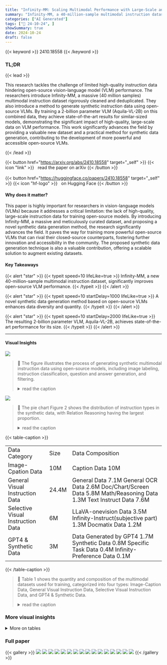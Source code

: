 ```yaml
---
title: "Infinity-MM: Scaling Multimodal Performance with Large-Scale and High-Quality Instruction Data"
summary: "Infinity-MM, a 40-million-sample multimodal instruction dataset, boosts open-source VLM performance to state-of-the-art levels by combining real-world and synthetic data."
categories: ["AI Generated"]
tags: ["🔖 24-10-24", ]
showSummary: true
date: 2024-10-24
draft: false
---
```


{{< keyword >}} 2410.18558 {{< /keyword >}}

### TL;DR


{{< lead >}}

This research tackles the challenge of limited high-quality instruction data hindering open-source vision-language model (VLM) performance.  The researchers introduce Infinity-MM, a massive (40 million samples) multimodal instruction dataset rigorously cleaned and deduplicated.  They also introduce a method to generate synthetic instruction data using open-source VLMs. By training a 2-billion parameter VLM (Aquila-VL-2B) on this combined data, they achieve state-of-the-art results for similar-sized models, demonstrating the significant impact of high-quality, large-scale data on VLM performance. This work significantly advances the field by providing a valuable new dataset and a practical method for synthetic data generation, contributing to the development of more powerful and accessible open-source VLMs.

{{< /lead >}}


{{< button href="https://arxiv.org/abs/2410.18558" target="_self" >}}
{{< icon "link" >}} &nbsp; read the paper on arXiv
{{< /button >}}
<br><br>
{{< button href="https://huggingface.co/papers/2410.18558" target="_self" >}}
{{< icon "hf-logo" >}} &nbsp; on Hugging Face
{{< /button >}}

#### Why does it matter?
This paper is highly important for researchers in vision-language models (VLMs) because it addresses a critical limitation: the lack of high-quality, large-scale instruction data for training open-source models. By introducing Infinity-MM, a massive and meticulously curated dataset, and proposing a novel synthetic data generation method, the research significantly advances the field. It paves the way for training more powerful open-source VLMs that can rival their closed-source counterparts, fostering further innovation and accessibility in the community.  The proposed synthetic data generation technique is also a valuable contribution, offering a scalable solution to augment existing datasets.
#### Key Takeaways

{{< alert "star" >}}
{{< typeit speed=10 lifeLike=true >}} Infinity-MM, a new 40-million-sample multimodal instruction dataset, significantly improves open-source VLM performance. {{< /typeit >}}
{{< /alert >}}

{{< alert "star" >}}
{{< typeit speed=10 startDelay=1000 lifeLike=true >}} A novel synthetic data generation method based on open-source VLMs enhances data diversity and quantity. {{< /typeit >}}
{{< /alert >}}

{{< alert "star" >}}
{{< typeit speed=10 startDelay=2000 lifeLike=true >}} The resulting 2-billion parameter VLM, Aquila-VL-2B, achieves state-of-the-art performance for its size. {{< /typeit >}}
{{< /alert >}}

------
#### Visual Insights



![](https://ai-paper-reviewer.com/2410.18558/figures_4_0.png)

> 🔼 The figure illustrates the process of generating synthetic multimodal instruction data using open-source models, including image labeling, instruction classification, question and answer generation, and filtering.
> <details>
> <summary>read the caption</summary>
> Figure 1: Illustration of synthetic data generation method.
> </details>





![](https://ai-paper-reviewer.com/2410.18558/charts_4_0.png)

> 🔼 The pie chart Figure 2 shows the distribution of instruction types in the synthetic data, with Relation Reasoning having the largest proportion.
> <details>
> <summary>read the caption</summary>
> Figure 2: The distribution of instruction types of the synthetic data.
> </details>





{{< table-caption >}}
<table id='0' style='font-size:18px'><tr><td>Data Category</td><td>Size</td><td>Data Composition</td></tr><tr><td>Image-Cpation Data</td><td>10M</td><td>Caption Data 10M</td></tr><tr><td>General Visual Instruction Data</td><td>24.4M</td><td>General Data 7.1M General OCR Data 2.6M Doc/Chart/Screen Data 5.8M Math/Reasoning Data 1.3M Text Instruct Data 7.6M</td></tr><tr><td>Selective Visual Instruction Data</td><td>6M</td><td>LLaVA-onevision Data 3.5M Infinity-Instruct(subjective part) 1.3M Docmatix Data 1.2M</td></tr><tr><td>GPT4 & Synthetic Data</td><td>3M</td><td>Data Generated by GPT4 1.7M Synthetic Data 0.8M Specific Task Data 0.4M Infinity-Preference Data 0.1M</td></tr></table>{{< /table-caption >}}

> 🔼 Table 1 shows the quantity and composition of the multimodal datasets used for training, categorized into four types: Image-Caption Data, General Visual Instruction Data, Selective Visual Instruction Data, and GPT4 & Synthetic Data.
> <details>
> <summary>read the caption</summary>
> Table 1: The quantity and composition of the training data.
> </details>



### More visual insights




<details>
<summary>More on tables
</summary>


{{< table-caption >}}
<table id='0' style='font-size:14px'><tr><td rowspan="2" colspan="2"></td><td rowspan="2">Stage-1</td><td colspan="3">Stage-2</td><td rowspan="2">Stage-3</td><td rowspan="2">Stage-4</td></tr><tr><td>a</td><td>b</td><td>c</td></tr><tr><td>Vision</td><td>#tokens Resolution</td><td>729 384</td><td>Max 5x729 384x((1x1),..,(2x2)}</td><td>Max 6x729 384x {(1x1),...,(3x3)}</td><td>Max 7x729 384x{(1x1),...(4x4)}</td><td>Max 10x729 384x{(1x1),...,(6x6)}</td><td>Max 10x729 384x{(1x1),...(6x6)}</td></tr><tr><td>Data</td><td>Samples</td><td>10M</td><td>8.2M</td><td>8.2M</td><td>8.2M</td><td>6M</td><td>3M</td></tr><tr><td>Model</td><td>1.5B LLM Trainable</td><td>4.13M Projector</td><td>1.9B Full Model</td><td>1.9B Full Model</td><td>1.9B Full Model</td><td>1.9B Full Model</td><td>1.9B Full Model</td></tr><tr><td>Training</td><td>LR Batch Size Epoch</td><td>1.00E-03 512 1</td><td>1.00E-05 512 1</td><td>1.00E-05 512 1</td><td>1.00E-05 512 1</td><td>1.00E-05 512 1</td><td>1.00E-05 512 1</td></tr></table>{{< /table-caption >}}
> 🔼 The table details the training configurations of the Aquila-VL-2B model across four stages, specifying the number of tokens, resolution, number of samples, model size, learning rate, batch size and epochs for each stage.
> <details>
> <summary>read the caption</summary>
> Table 2: Configuration for training Aquila-VL-2B across various stages.
> </details>

{{< table-caption >}}
<table id='0' style='font-size:14px'><tr><td>Models</td><td>Params (B)</td><td>Average</td><td>MMBenchV1.1test</td><td>MMStar</td><td>MMMUval</td><td>MathVistatestmini</td><td>HallusionBench</td><td>AI2Dtest</td><td>OCRBench</td><td>MMVet</td></tr><tr><td>DeepSeek-VL-1.3B (Lu et al⌀, 2024)</td><td>2.0</td><td>39.6</td><td>63.8</td><td>39.9</td><td>33.8</td><td>29.8</td><td>27.6</td><td>51.5</td><td>413</td><td>29.2</td></tr><tr><td>MiniMonkey (Huang et al., 2024)</td><td>2.2</td><td>52.7</td><td>68.9</td><td>48.1</td><td>35.7</td><td>45.3</td><td>30.9</td><td>73.7</td><td>794</td><td>39.8</td></tr><tr><td>MiniCPM-V-2 (Yao et al., 2024)</td><td>2.8</td><td>47.9</td><td>65.8</td><td>39.1</td><td>38.2</td><td>39.8</td><td>36.1</td><td>62.9</td><td>605</td><td>41.0</td></tr><tr><td>PaliGemma-3B-mix-448 (Beyer* et al., 2024)</td><td>2.9</td><td>46.5</td><td>65.6</td><td>48.3</td><td>34.9</td><td>28.7</td><td>32.2</td><td>68.3</td><td>614</td><td>33.1</td></tr><tr><td>Phi-3-Vision (Abdin et al., 2024)</td><td>4.2</td><td>53.6</td><td>65.2</td><td>47.7</td><td>46.1</td><td>44.6</td><td>39.0</td><td>78.4</td><td>637</td><td>44.1</td></tr><tr><td>InternVL2-2B (Chen et al., 2024b)</td><td>2.1</td><td>53.9</td><td>69.6</td><td>49.8</td><td>36.3</td><td>46.0</td><td>38.0</td><td>74.1</td><td>781</td><td>39.7</td></tr><tr><td>H20VL-Mississippi-2B (Galib et al., 2024)</td><td>2.1</td><td>54.4</td><td>64.8</td><td>49.6</td><td>35.2</td><td>56.8</td><td>36.4</td><td>69.9</td><td>782</td><td>44.7</td></tr><tr><td>XinYuan-VL-2B (Cylingo, 2024)</td><td>2.1</td><td>56.1</td><td>75.4</td><td>51.9</td><td>43.6</td><td>47.1</td><td>36.0</td><td>74.2</td><td>782</td><td>42.7</td></tr><tr><td>Qwen2-VL-2B (Wang et al., 2024a)</td><td>2.1</td><td>57.2</td><td>72.7</td><td>47.8</td><td>41.7</td><td>47.9</td><td>41.5</td><td>74.6</td><td>810</td><td>50.7</td></tr><tr><td>Aquila-VL-2B</td><td>2.1</td><td>59.5</td><td>75.2</td><td>54.9</td><td>47.4</td><td>59.0</td><td>43.0</td><td>75.0</td><td>772</td><td>44.3</td></tr></table>{{< /table-caption >}}
> 🔼 Table 3 presents a performance comparison of Aquila-VL-2B against other state-of-the-art vision-language models across various benchmarks.
> <details>
> <summary>read the caption</summary>
> Table 3: Performance comparison between Aquila-VL-2B and other models. The results are cited from the official leaderboad of VLMEvalKit and Galib et al. (2024).
> </details>

{{< table-caption >}}
<table id='0' style='font-size:14px'><tr><td>Capability</td><td>Benchmark</td><td>MiniCPM-V-2</td><td>InternVL2-2B</td><td>XinYuan-VL-2B</td><td>Qwen2-VL-2B-Instruct</td><td>Aquila-VL-2B</td></tr><tr><td rowspan="11">GeneralVQA</td><td>MMBench-ENtest</td><td>69.4</td><td>73.4</td><td>78.9</td><td>74.9</td><td>78.8</td></tr><tr><td>MMBench-CNtest</td><td>65.9</td><td>70.9</td><td>76.1</td><td>73.9</td><td>76.4</td></tr><tr><td>MMBench_ V1.1test</td><td>65.2</td><td>69.7</td><td>75.4</td><td>72.7</td><td>75.2</td></tr><tr><td>MMT-Benchtest</td><td>54.5</td><td>53.3</td><td>57.2</td><td>54.8</td><td>58.2</td></tr><tr><td>RealWorldQA</td><td>55.4</td><td>57.3</td><td>63.9</td><td>62.6</td><td>63.9</td></tr><tr><td>HallusionBench</td><td>36.8</td><td>38.1</td><td>36.0</td><td>41.5</td><td>43.0</td></tr><tr><td>SEEDBench2plus</td><td>51.8</td><td>60.0</td><td>63.0</td><td>62.4</td><td>63.0</td></tr><tr><td>LLaVABench</td><td>66.1</td><td>64.8</td><td>42.4</td><td>52.5</td><td>68.4</td></tr><tr><td>MMStar</td><td>41.6</td><td>50.2</td><td>51.9</td><td>47.8</td><td>54.9</td></tr><tr><td>POPE</td><td>86.6</td><td>85.3</td><td>89.4</td><td>88.0</td><td>83.6</td></tr><tr><td>MMVet</td><td>44.0</td><td>41.1</td><td>42.7</td><td>50.7</td><td>44.3</td></tr><tr><td rowspan="6">Knowledge& Mathematical</td><td>MMMUval</td><td>39.6</td><td>34.9</td><td>43.6</td><td>41.9</td><td>47.4</td></tr><tr><td>ScienceQAtest</td><td>80.4</td><td>94.1</td><td>86.6</td><td>78.1</td><td>95.2</td></tr><tr><td>AI2Dtest</td><td>64.8</td><td>74.4</td><td>74.2</td><td>74.6</td><td>75.0</td></tr><tr><td>Math Vistatestmini</td><td>39.0</td><td>45.0</td><td>47.1</td><td>47.9</td><td>59.0</td></tr><tr><td>Math Versetestmini</td><td>19.8</td><td>24.7</td><td>22.2</td><td>21.0</td><td>26.2</td></tr><tr><td>Math Vision</td><td>15.4</td><td>12.6</td><td>16.3</td><td>17.5</td><td>18.4</td></tr><tr><td rowspan="7">Text-rich</td><td>DocVQAtest</td><td>71.0</td><td>86.9</td><td>87.6</td><td>89.9</td><td>85.0</td></tr><tr><td>InfoVQAtest</td><td>40.0</td><td>59.5</td><td>59.1</td><td>65.4</td><td>58.3</td></tr><tr><td>ChartQAtest</td><td>59.6</td><td>71.4</td><td>57.1</td><td>73.5</td><td>76.5</td></tr><tr><td>TextVQAval</td><td>74.3</td><td>73.5</td><td>77.6</td><td>79.9</td><td>76.4</td></tr><tr><td>OCRVQAtestcore</td><td>54.4</td><td>40.2</td><td>67.6</td><td>68.7</td><td>64.0</td></tr><tr><td>VCRen easy</td><td>27.6</td><td>51.6</td><td>67.7</td><td>68.3</td><td>70.0</td></tr><tr><td>OCRBench</td><td>613</td><td>784</td><td>782</td><td>810</td><td>772</td></tr><tr><td></td><td>Avg Score</td><td>53.5</td><td>58.8</td><td>60.9</td><td>62.1</td><td>64.1</td></tr></table>{{< /table-caption >}}
> 🔼 Table 5 presents a comprehensive comparison of Aquila-VL-2B's performance against other state-of-the-art models across various benchmarks, evaluating capabilities in general visual question answering, knowledge and mathematical reasoning, and text-rich tasks.
> <details>
> <summary>read the caption</summary>
> Table 5: Comprehensive Benchmark Comparisons of Aquila-VL-2B Model and State-of-the-art.
> </details>

{{< table-caption >}}
<table id='2' style='font-size:16px'><tr><td>Benchmark</td><td>MiniCPM-V-2</td><td>InternVL2-2B</td><td>Qwen2-VL-2B-Instruct</td><td>Aquila-VL-2B</td><td>Aquila-VL-2B-video</td></tr><tr><td>Video-MME(w/o subs)</td><td>38.6</td><td>45.9</td><td>55.6</td><td>48.4</td><td>51.5</td></tr></table>{{< /table-caption >}}
> 🔼 Table 6 presents the performance comparison of Aquila-VL-2B and other models on video benchmarks, showing the improvement achieved by incorporating video data into the training.
> <details>
> <summary>read the caption</summary>
> Table 6: Performance of Aquila-VL-2B and other models on video benchmarks.
> </details>

{{< table-caption >}}
<table id='0' style='font-size:18px'><tr><td>Data Source</td><td>Size</td><td>Type</td></tr><tr><td>Emu2 (Sun et al., 2024b)</td><td>10M</td><td>Caption</td></tr><tr><td>LVIS-Instruct(Gupta et al., 2019)</td><td>223K</td><td>General</td></tr><tr><td>LLaVA-CC3M-Pretrain-595K(Li et al., 2024b)</td><td>595K</td><td>General</td></tr><tr><td>Visdial(Das et al., 2017)</td><td>116K</td><td>General</td></tr><tr><td>Sharegpt4(Chen et al., 2023)</td><td>3.2M</td><td>General</td></tr><tr><td>STVQA(Agrawal et al., 2024)</td><td>43K</td><td>General</td></tr><tr><td>MMC-INST(Liu et al., 2024a)</td><td>500K</td><td>Doc/Chart/Screen</td></tr><tr><td>MathV360K(Shi et al., 2024)</td><td>338K</td><td>Math/Reasoning</td></tr><tr><td>MMC-Alignment(Liu et al., 2024a)</td><td>250K</td><td>Doc/Chart/Screen</td></tr><tr><td>DocReason(Ye et al., 2024)</td><td>26K</td><td>Doc/Chart/Screen</td></tr><tr><td>ALLaVA(Chen et al., 2024a)</td><td>1.7M</td><td>General</td></tr><tr><td>Cocotext(Havard et al., 2017)</td><td>163K</td><td>General</td></tr><tr><td>Docvqa(Ye et al., 2024)</td><td>16K</td><td>Doc/Chart/Screen</td></tr><tr><td>Geoqa+(Chen et al., 2021)</td><td>72K</td><td>Math/Reasoning</td></tr><tr><td>DocDownstream(Ye et al., 2024)</td><td>700K</td><td>Doc/Chart/Screen</td></tr><tr><td>Cambrian (Tong et al., 2024)</td><td>8.3M</td><td>General, General OCR, Math/Reasoning Doc/Chart/Screen, Text Instruct</td></tr><tr><td>DocStruct4M(Ye et al., 2024)</td><td>4M</td><td>General OCR, Doc/Chart/Screen</td></tr><tr><td>LLaVA-onevision (Li et al., 2024a)</td><td>4M</td><td>General, General OCR, Math/Reasoning Doc/Chart/Screen, Text Instruct</td></tr><tr><td>Docmatix(Lauren�on et al., 2024)</td><td>1.2M</td><td>Doc VQA</td></tr><tr><td>Infinity-Instruct (BAAI, 2024b)</td><td>7M</td><td>Text Instruct</td></tr><tr><td>Our Synthetic Data</td><td>0.8M</td><td>Fine-grained Perception(single-instance) Attribute Reasoning Fine-grained Perception(Cross-instance) Relation Reasoning Coarse Perception, Logic Reasoning</td></tr></table>{{< /table-caption >}}
> 🔼 Table 7 shows the sources, sizes, and types of all training data used in the Aquila-VL-2B model training.
> <details>
> <summary>read the caption</summary>
> Table 7: Data Source, Size and Type of Training Data
> </details>

</details>


### Full paper

{{< gallery >}}
<img src="https://ai-paper-reviewer.com/2410.18558/1.png" class="grid-w50 md:grid-w33 xl:grid-w25" />
<img src="https://ai-paper-reviewer.com/2410.18558/2.png" class="grid-w50 md:grid-w33 xl:grid-w25" />
<img src="https://ai-paper-reviewer.com/2410.18558/3.png" class="grid-w50 md:grid-w33 xl:grid-w25" />
<img src="https://ai-paper-reviewer.com/2410.18558/4.png" class="grid-w50 md:grid-w33 xl:grid-w25" />
<img src="https://ai-paper-reviewer.com/2410.18558/5.png" class="grid-w50 md:grid-w33 xl:grid-w25" />
<img src="https://ai-paper-reviewer.com/2410.18558/6.png" class="grid-w50 md:grid-w33 xl:grid-w25" />
<img src="https://ai-paper-reviewer.com/2410.18558/7.png" class="grid-w50 md:grid-w33 xl:grid-w25" />
<img src="https://ai-paper-reviewer.com/2410.18558/8.png" class="grid-w50 md:grid-w33 xl:grid-w25" />
<img src="https://ai-paper-reviewer.com/2410.18558/9.png" class="grid-w50 md:grid-w33 xl:grid-w25" />
<img src="https://ai-paper-reviewer.com/2410.18558/10.png" class="grid-w50 md:grid-w33 xl:grid-w25" />
<img src="https://ai-paper-reviewer.com/2410.18558/11.png" class="grid-w50 md:grid-w33 xl:grid-w25" />
<img src="https://ai-paper-reviewer.com/2410.18558/12.png" class="grid-w50 md:grid-w33 xl:grid-w25" />
<img src="https://ai-paper-reviewer.com/2410.18558/13.png" class="grid-w50 md:grid-w33 xl:grid-w25" />
<img src="https://ai-paper-reviewer.com/2410.18558/14.png" class="grid-w50 md:grid-w33 xl:grid-w25" />
<img src="https://ai-paper-reviewer.com/2410.18558/15.png" class="grid-w50 md:grid-w33 xl:grid-w25" />
<img src="https://ai-paper-reviewer.com/2410.18558/16.png" class="grid-w50 md:grid-w33 xl:grid-w25" />
{{< /gallery >}}